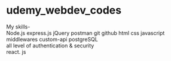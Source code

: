 # udemy_webdev_codes
My skills-<br>
Node.js express.js jQuery postman git github html css javascript middlewares custom-api postgreSQL <br>
all level of authentication & security <br>
react. js
